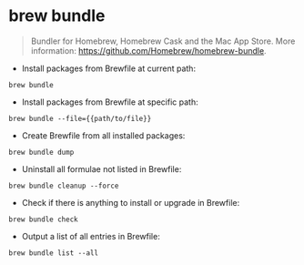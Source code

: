 # brew bundle

> Bundler for Homebrew, Homebrew Cask and the Mac App Store.
> More information: <https://github.com/Homebrew/homebrew-bundle>.

- Install packages from Brewfile at current path:

`brew bundle`

- Install packages from Brewfile at specific path:

`brew bundle --file={{path/to/file}}`

- Create Brewfile from all installed packages:

`brew bundle dump`

- Uninstall all formulae not listed in Brewfile:

`brew bundle cleanup --force`

- Check if there is anything to install or upgrade in Brewfile:

`brew bundle check`

- Output a list of all entries in Brewfile:

`brew bundle list --all`
